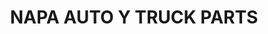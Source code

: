 ---
title: "NAPA AUTO Y TRUCK PARTS"
url: /sonzacate/napa-auto-y-truck-parts/
shop: piezas de automóviles
---